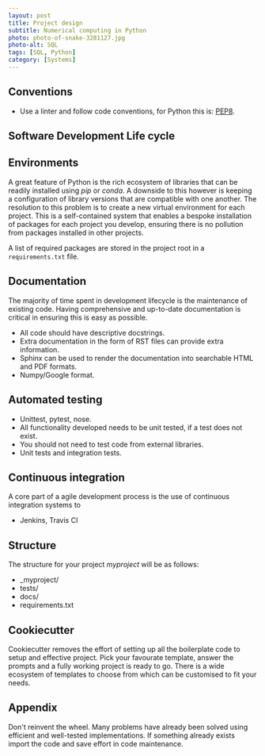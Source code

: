 ```yaml
---
layout: post
title: Project design
subtitle: Numerical computing in Python
photo: photo-of-snake-3281127.jpg
photo-alt: SQL
tags: [SQL, Python]
category: [Systems]
---
```






## Conventions

- Use a linter and follow code conventions, for Python this is: [PEP8](https://www.python.org/dev/peps/pep-0008/).  



## Software Development Life cycle


## Environments

A great feature of Python is the rich ecosystem of libraries that can be readily installed using _pip_ or _conda_. A downside to this however is keeping a configuration of library versions that are compatible with one another. The resolution to this problem is to create a new virtual environment for each project. This is a self-contained system that enables a bespoke installation of packages for each project you develop, ensuring there is no pollution from packages installed in other projects.  

A list of required packages are stored in the project root in a `requirements.txt` file.

## Documentation

The majority of time spent in development lifecycle is the maintenance of existing code. Having comprehensive and up-to-date documentation is critical in ensuring this is easy as possible.

- All code should have descriptive docstrings.
- Extra documentation in the form of RST files can provide extra information. 
- Sphinx can be used to render the documentation into searchable HTML and PDF formats.
- Numpy/Google format.

## Automated testing

- Unittest, pytest, nose.
- All functionality developed needs to be unit tested, if a test does not exist.
- You should not need to test code from external libraries. 
- Unit tests and integration tests.


## Continuous integration

A core part of a agile development process is the use of continuous integration systems to   

- Jenkins, Travis CI

## Structure

The structure for your project _myproject_ will be as follows:

- _myproject/
- tests/
- docs/
- requirements.txt

## Cookiecutter

Cookiecutter removes the effort of setting up all the boilerplate code to setup and effective project. Pick your favourate template, answer the prompts and a fully working project is ready to go. There is a wide ecosystem of templates to choose from which can be customised to fit your needs.


## Appendix

Don't reinvent the wheel. Many problems have already been solved using efficient and well-tested implementations. If something already exists import the code and save effort in code maintenance.


